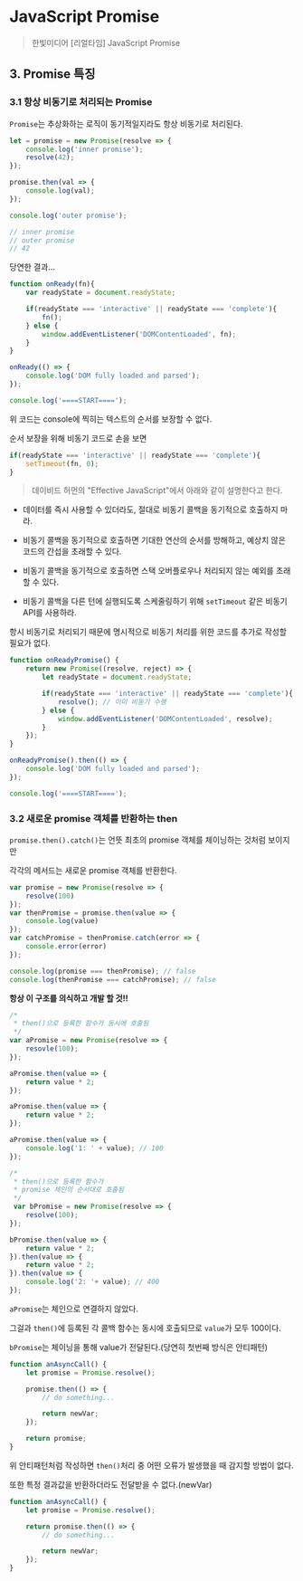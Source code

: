# JavaScript Promise
> 한빛미디어 [리얼타임] JavaScript Promise

## 3. Promise 특징

### 3.1 항상 비동기로 처리되는 Promise

`Promise`는 추상화하는 로직이 동기적일지라도 항상 비동기로 처리된다.

```javascript
let = promise = new Promise(resolve => {
    console.log('inner promise');
    resolve(42);
});

promise.then(val => {
    console.log(val);
});

console.log('outer promise');

// inner promise
// outer promise
// 42
```

당연한 결과...

```javascript
function onReady(fn){
    var readyState = document.readyState;

    if(readyState === 'interactive' || readyState === 'complete'){
        fn();
    } else {
        window.addEventListener('DOMContentLoaded', fn);
    }
}

onReady(() => {
    console.log('DOM fully loaded and parsed');
});

console.log('====START====');
```

위 코드는 console에 찍히는 텍스트의 순서를 보장할 수 없다.

순서 보장을 위해 비동기 코드로 손을 보면

```javascript
if(readyState === 'interactive' || readyState === 'complete'){
    setTimeout(fn, 0);
}
```

> 데이비드 허먼의 "Effective JavaScript"에서 아래와 같이 설명한다고 한다.

- 데이터를 즉시 사용할 수 있더라도, 절대로 비동기 콜백을 동기적으로 호출하지 마라.

- 비동기 콜백을 동기적으로 호출하면 기대한 연산의 순서를 방해하고, 예상치 않은 코드의 간섭을 초래할 수 있다.

- 비동기 콜백을 동기적으로 호출하면 스택 오버플로우나 처리되지 않는 예외를 초래할 수 있다.

- 비동기 콜백을 다른 턴에 실행되도록 스케줄링하기 위해 `setTimeout` 같은 비동기 API를 사용하라.

항시 비동기로 처리되기 때문에 명시적으로 비동기 처리를 위한 코드를 추가로 작성할 필요가 없다.

```javascript
function onReadyPromise() {
    return new Promise((resolve, reject) => {
        let readyState = document.readyState;

        if(readyState === 'interactive' || readyState === 'complete'){
            resolve(); // 이미 비동기 수행
        } else {
            window.addEventListener('DOMContentLoaded', resolve);
        }
    });
}

onReadyPromise().then(() => {
    console.log('DOM fully loaded and parsed');
});

console.log('====START====');
```

### 3.2 새로운 promise 객체를 반환하는 then

`promise.then().catch()`는 언뜻 최초의 promise 객체를 체이닝하는 것처럼 보이지만

각각의 메서드는 새로운 promise 객체를 반환한다.

```javascript
var promise = new Promise(resolve => {
    resolve(100)
});
var thenPromise = promise.then(value => { 
    console.log(value)
});
var catchPromise = thenPromise.catch(error => {
    console.error(error)
});

console.log(promise === thenPromise); // false
console.log(thenPromise === catchPromise); // false
```
**항상 이 구조를 의식하고 개발 할 것!!**

```javascript
/*
 * then()으로 등록한 함수가 동시에 호출됨
 */
var aPromise = new Promise(resolve => {
    resovle(100);
});

aPromise.then(value => {
    return value * 2;
});

aPromise.then(value => {
    return value * 2;
});

aPromise.then(value => {
    console.log('1: ' + value); // 100
});

/*
 * then()으로 등록한 함수가
 * promise 체인의 순서대로 호출됨
 */
 var bPromise = new Promise(resolve => {
    resolve(100);
});

bPromise.then(value => {
    return value * 2;
}).then(value => {
    return value * 2;
}).then(value => {
    console.log('2: '+ value); // 400
});
```

`aPromise`는 체인으로 연결하지 않았다.

그걸과 `then()`에 등록된 각 콜백 함수는 동시에 호출되므로 `value`가 모두 100이다.

`bPromise`는 체이닝을 통해 value가 전달된다.(당연히 첫번째 방식은 안티패턴)

```javascript
function anAsyncCall() {
    let promise = Promise.resolve();

    promise.then(() => {
        // do something...

        return newVar;
    });

    return promise;
}
```

위 안티패턴처럼 작성하면 `then()`처리 중 어떤 오류가 발생했을 때 감지할 방법이 없다.

또한 특정 결과값을 반환하더라도 전달받을 수 없다.(newVar)

```javascript
function anAsyncCall() {
    let promise = Promise.resolve();

    return promise.then(() => {
        // do something...

        return newVar;
    });
}
```
